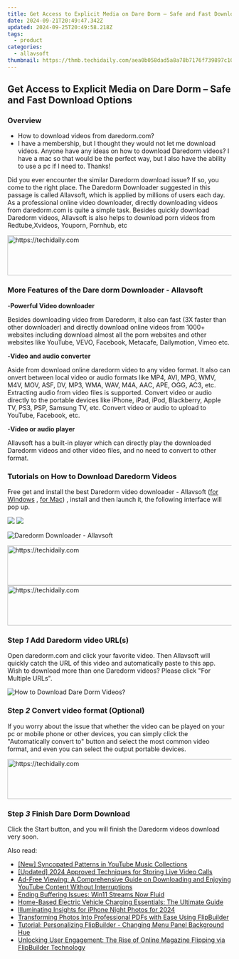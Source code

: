 ```yaml
---
title: Get Access to Explicit Media on Dare Dorm – Safe and Fast Download Options
date: 2024-09-21T20:49:47.342Z
updated: 2024-09-25T20:49:58.218Z
tags:
  - product
categories:
  - allavsoft
thumbnail: https://thmb.techidaily.com/aea0b058dad5a8a78b7176f739897c106c85c82d6e617b0cdb68b3405d4743da.png
---
```


## Get Access to Explicit Media on Dare Dorm – Safe and Fast Download Options

### Overview

* How to download videos from daredorm.com?
* I have a membership, but I thought they would not let me download videos. Anyone have any ideas on how to download Daredorm videos? I have a mac so that would be the perfect way, but I also have the ability to use a pc if I need to. Thanks!

Did you ever encounter the similar Daredorm download issue? If so, you come to the right place. The Daredorm Downloader suggested in this passage is called Allavsoft, which is applied by millions of users each day. As a professional online video downloader, directly downloading videos from daredorm.com is quite a simple task. Besides quickly download Daredorm videos, Allavsoft is also helps to download porn videos from Redtube,Xvideos, Youporn, Pornhub, etc

<!-- affiliate ads begin -->
<a href="https://appsumo.8odi.net/c/5597632/2144283/7443" target="_top" id="2144283">
  <img src="//a.impactradius-go.com/display-ad/7443-2144283" border="0" alt="https://techidaily.com" width="600" height="90"/>
</a>
<img height="0" width="0" src="https://appsumo.8odi.net/i/5597632/2144283/7443" style="position:absolute;visibility:hidden;" border="0" />
<!-- affiliate ads end -->

### More Features of the Dare dorm Downloader - Allavsoft

\-**Powerful Video downloader**

Besides downloading video from Daredorm, it also can fast (3X faster than other downloader) and directly download online videos from 1000+ websites including download almost all the porn websites and other websites like YouTube, VEVO, Facebook, Metacafe, Dailymotion, Vimeo etc.

\-**Video and audio converter**

Aside from download online daredorm video to any video format. It also can onvert between local video or audio formats like MP4, AVI, MPG, WMV, M4V, MOV, ASF, DV, MP3, WMA, WAV, M4A, AAC, APE, OGG, AC3, etc. Extracting audio from video files is supported. Convert video or audio directly to the portable devices like iPhone, iPad, iPod, Blackberry, Apple TV, PS3, PSP, Samsung TV, etc. Convert video or audio to upload to YouTube, Facebook, etc.

\-**Video or audio player**

Allavsoft has a built-in player which can directly play the downloaded Daredorm videos and other video files, and no need to convert to other format.

### Tutorials on How to Download Daredorm Videos

Free get and install the best Daredorm video downloader - Allavsoft ([for Windows](https://tools.techidaily.com/allavsoft/products/) , [for Mac](https://tools.techidaily.com/allavsoft/products/)) , install and then launch it, the following interface will pop up.

[![](https://www.allavsoft.com/how-to/../images/how-to/free-download-win.jpg)](https://tools.techidaily.com/allavsoft/products/) [![](https://www.allavsoft.com/how-to/../images/how-to/free-download-mac.jpg)](https://tools.techidaily.com/allavsoft/products/)

![Daredorm Downloader - Allavsoft](https://www.allavsoft.com/how-to/../images/allavsoft/screen-shot-600.jpg)

<!-- affiliate ads begin -->
<a href="https://appsumo.8odi.net/c/5597632/2043856/7443" target="_top" id="2043856">
  <img src="//a.impactradius-go.com/display-ad/7443-2043856" border="0" alt="https://techidaily.com" width="728" height="90"/>
</a>
<img height="0" width="0" src="https://appsumo.8odi.net/i/5597632/2043856/7443" style="position:absolute;visibility:hidden;" border="0" />
<!-- affiliate ads end -->

<!-- affiliate ads begin -->
<a href="https://aidotcom.pxf.io/c/5597632/2129043/19576" target="_top" id="2129043">
  <img src="//a.impactradius-go.com/display-ad/19576-2129043" border="0" alt="https://techidaily.com" width="728" height="90"/>
</a>
<img height="0" width="0" src="https://aidotcom.pxf.io/i/5597632/2129043/19576" style="position:absolute;visibility:hidden;" border="0" />
<!-- affiliate ads end -->

### Step _1_ Add Daredorm video URL(s)

Open daredorm.com and click your favorite video. Then Allavsoft will quickly catch the URL of this video and automatically paste to this app. Wish to download more than one Daredorm videos? Please click "For Multiple URLs".

![How to Download Dare Dorm Videos?](https://www.allavsoft.com/how-to/../images/how-to/dare-dorm-download/download-daredorm.jpg)

### Step _2_ Convert video format (Optional)

If you worry about the issue that whether the video can be played on your pc or mobile phone or other devices, you can simply click the "Automatically convert to" button and select the most common video format, and even you can select the output portable devices.

<!-- affiliate ads begin -->
<a href="https://ephamedtechinc.pxf.io/c/5597632/2126492/26400" target="_top" id="2126492">
  <img src="//a.impactradius-go.com/display-ad/26400-2126492" border="0" alt="https://techidaily.com" width="640" height="90"/>
</a>
<img height="0" width="0" src="https://ephamedtechinc.pxf.io/i/5597632/2126492/26400" style="position:absolute;visibility:hidden;" border="0" />
<!-- affiliate ads end -->

### Step _3_ Finish Dare Dorm Download

Click the Start button, and you will finish the Daredorm videos download very soon.

<ins class="adsbygoogle"
     style="display:block"
     data-ad-format="autorelaxed"
     data-ad-client="ca-pub-7571918770474297"
     data-ad-slot="1223367746"></ins>

<ins class="adsbygoogle"
     style="display:block"
     data-ad-client="ca-pub-7571918770474297"
     data-ad-slot="8358498916"
     data-ad-format="auto"
     data-full-width-responsive="true"></ins>

<span class="atpl-alsoreadstyle">Also read:</span>
<div><ul>
<li><a href="https://youtube-lab.techidaily.com/yncopated-patterns-in-youtube-music-collections/"><u>[New] Syncopated Patterns in YouTube Music Collections</u></a></li>
<li><a href="https://video-capture.techidaily.com/updated-2024-approved-techniques-for-storing-live-video-calls/"><u>[Updated] 2024 Approved Techniques for Storing Live Video Calls</u></a></li>
<li><a href="https://win-fantastic.techidaily.com/ad-free-viewing-a-comprehensive-guide-on-downloading-and-enjoying-youtube-content-without-interruptions/"><u>Ad-Free Viewing: A Comprehensive Guide on Downloading and Enjoying YouTube Content Without Interruptions</u></a></li>
<li><a href="https://network-issues.techidaily.com/ending-buffering-issues-win11-streams-now-fluid/"><u>Ending Buffering Issues: Win11 Streams Now Fluid</u></a></li>
<li><a href="https://tech-renaissance.techidaily.com/home-based-electric-vehicle-charging-essentials-the-ultimate-guide/"><u>Home-Based Electric Vehicle Charging Essentials: The Ultimate Guide</u></a></li>
<li><a href="https://fox-boxes.techidaily.com/illuminating-insights-for-iphone-night-photos-for-2024/"><u>Illuminating Insights for iPhone Night Photos for 2024</u></a></li>
<li><a href="https://win-fantastic.techidaily.com/transforming-photos-into-professional-pdfs-with-ease-using-flipbuilder/"><u>Transforming Photos Into Professional PDFs with Ease Using FlipBuilder</u></a></li>
<li><a href="https://win-fantastic.techidaily.com/tutorial-personalizing-flipbuilder-changing-menu-panel-background-hue/"><u>Tutorial: Personalizing FlipBuilder - Changing Menu Panel Background Hue</u></a></li>
<li><a href="https://win-fantastic.techidaily.com/unlocking-user-engagement-the-rise-of-online-magazine-flipping-via-flipbuilder-technology/"><u>Unlocking User Engagement: The Rise of Online Magazine Flipping via FlipBuilder Technology</u></a></li>
</ul></div>

